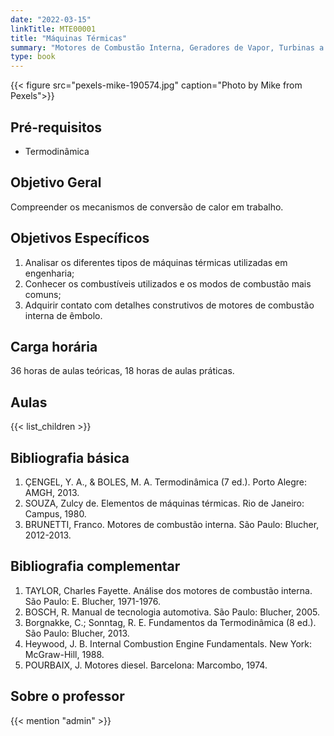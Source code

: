 ```yaml
---
date: "2022-03-15"
linkTitle: MTE00001
title: "Máquinas Térmicas"
summary: "Motores de Combustão Interna, Geradores de Vapor, Turbinas a gás e turborreatores"
type: book
---
```


{{< figure src="pexels-mike-190574.jpg" caption="Photo by Mike from Pexels">}}

## Pré-requisitos

- Termodinâmica

## Objetivo Geral

Compreender os mecanismos de conversão de calor em trabalho.

## Objetivos Específicos

1. Analisar os diferentes tipos de máquinas térmicas utilizadas em engenharia;
2. Conhecer os combustíveis utilizados e os modos de combustão mais comuns;
3. Adquirir contato com detalhes construtivos de motores de combustão interna de êmbolo.

## Carga horária

36 horas de aulas teóricas, 18 horas de aulas práticas.

## Aulas

{{< list_children >}}

## Bibliografia básica

1. ÇENGEL, Y. A., & BOLES, M. A. Termodinâmica (7 ed.). Porto Alegre: AMGH, 2013.
2. SOUZA, Zulcy de. Elementos de máquinas térmicas. Rio de Janeiro: Campus, 1980.
3. BRUNETTI, Franco. Motores de combustão interna. São Paulo: Blucher, 2012-2013.

## Bibliografia complementar

1. TAYLOR, Charles Fayette. Análise dos motores de combustão interna. São Paulo: E. Blucher, 1971-1976.
2. BOSCH, R. Manual de tecnologia automotiva. São Paulo: Blucher, 2005.
3. Borgnakke, C.; Sonntag, R. E. Fundamentos da Termodinâmica (8 ed.). São Paulo: Blucher, 2013.
4. Heywood, J. B. Internal Combustion Engine Fundamentals. New York: McGraw-Hill, 1988.
5. POURBAIX, J. Motores diesel. Barcelona: Marcombo, 1974.

## Sobre o professor

{{< mention "admin" >}}

